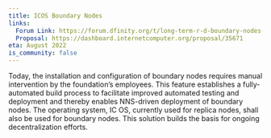 ```yaml
---
title: ICOS Boundary Nodes
links:
  Forum Link: https://forum.dfinity.org/t/long-term-r-d-boundary-nodes-proposal/9401
  Proposal: https://dashboard.internetcomputer.org/proposal/35671
eta: August 2022
is_community: false
---
```


Today, the installation and configuration of boundary nodes requires manual intervention by the foundation’s employees. This feature establishes a fully-automated build process to facilitate improved automated testing and deployment and thereby enables NNS-driven deployment of boundary nodes. The operating system, IC OS, currently used for replica nodes, shall also be used for boundary nodes. This solution builds the basis for ongoing decentralization efforts.
